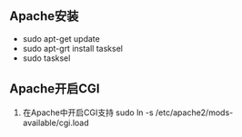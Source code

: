 ## Apache安装
* sudo apt-get update
* sudo apt-grt install tasksel
* sudo tasksel
## Apache开启CGI
1. 在Apache中开启CGI支持
   sudo ln -s /etc/apache2/mods-available/cgi.load 

